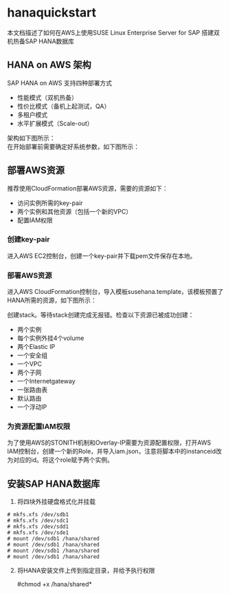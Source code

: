 # hanaquickstart

本文档描述了如何在AWS上使用SUSE Linux Enterprise Server for SAP 搭建双机热备SAP HANA数据库

## HANA on AWS 架构

SAP HANA on AWS 支持四种部署方式
* 性能模式（双机热备）
* 性价比模式（备机上起测试，QA）
* 多租户模式
* 水平扩展模式（Scale-out）

架构如下图所示：  
在开始部署前需要确定好系统参数，如下图所示：  

## 部署AWS资源

推荐使用CloudFormation部署AWS资源，需要的资源如下：
* 访问实例所需的key-pair
* 两个实例和其他资源（包括一个新的VPC）
* 配置IAM权限

### 创建key-pair

进入AWS EC2控制台，创建一个key-pair并下载pem文件保存在本地。

### 部署AWS资源

进入AWS CloudFormation控制台，导入模板susehana.template，该模板预置了HANA所需的资源，如下图所示：  

创建stack。等待stack创建完成无报错。检查以下资源已被成功创建：
* 两个实例
* 每个实例外挂4个volume
* 两个Elastic IP
* 一个安全组
* 一个VPC
* 两个子网
* 一个Internetgateway
* 一张路由表
* 默认路由
* 一个浮动IP

### 为资源配置IAM权限

为了使用AWS的STONITH机制和Overlay-IP需要为资源配置权限，打开AWS IAM控制台，创建一个新的Role，并导入iam.json，注意将脚本中的instanceid改为对应的id。将这个role赋予两个实例。

## 安装SAP HANA数据库

1. 将四块外挂硬盘格式化并挂载

```
# mkfs.xfs /dev/sdb1
# mkfs.xfs /dev/sdc1
# mkfs.xfs /dev/sdd1
# mkfs.xfs /dev/sde1
# mount /dev/sdb1 /hana/shared
# mount /dev/sdb1 /hana/shared
# mount /dev/sdb1 /hana/shared
# mount /dev/sdb1 /hana/shared
```

2. 将HANA安装文件上传到指定目录，并给予执行权限

    #chmod +x /hana/shared*




